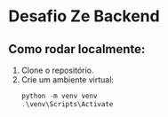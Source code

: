 # Desafio Ze Backend

## Como rodar localmente:

1. Clone o repositório.
2. Crie um ambiente virtual:
   ```powershell
   python -m venv venv
   .\venv\Scripts\Activate
